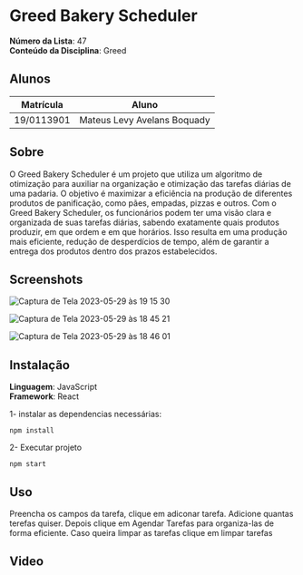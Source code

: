 # Greed Bakery Scheduler

**Número da Lista**: 47<br>
**Conteúdo da Disciplina**: Greed <br>

## Alunos
|Matrícula | Aluno |
| -- | -- |
| 19/0113901  |  Mateus Levy Avelans Boquady |

## Sobre 
O Greed Bakery Scheduler é um projeto que utiliza um algoritmo de otimização para auxiliar na organização e otimização das tarefas diárias de uma padaria. O objetivo é maximizar a eficiência na produção de diferentes produtos de panificação, como pães, empadas, pizzas e outros.
Com o Greed Bakery Scheduler, os funcionários podem ter uma visão clara e organizada de suas tarefas diárias, sabendo exatamente quais produtos produzir, em que ordem e em que horários. Isso resulta em uma produção mais eficiente, redução de desperdícios de tempo, além de garantir a entrega dos produtos dentro dos prazos estabelecidos.



## Screenshots

![Captura de Tela 2023-05-29 às 19 15 30](https://github.com/mateus9levy/Terceiriza/assets/70410544/1187266a-97f5-4b07-8080-ebf23a9b23be)

![Captura de Tela 2023-05-29 às 18 45 21](https://github.com/mateus9levy/Terceiriza/assets/70410544/0bed675c-d3d7-4274-bb03-e35549d8790f)

![Captura de Tela 2023-05-29 às 18 46 01](https://github.com/mateus9levy/Terceiriza/assets/70410544/5ea40f49-ef87-4094-9534-86302f10baf2)


## Instalação 
**Linguagem**: JavaScript<br>
**Framework**: React<br>

1- instalar as dependencias necessárias:
````
npm install
````
2- Executar projeto
````
npm start
````

## Uso 

Preencha os campos da tarefa, clique em adiconar tarefa. Adicione quantas terefas quiser. Depois clique em Agendar Tarefas para organiza-las de forma eficiente. 
Caso queira limpar as tarefas clique em limpar tarefas

## Video 





